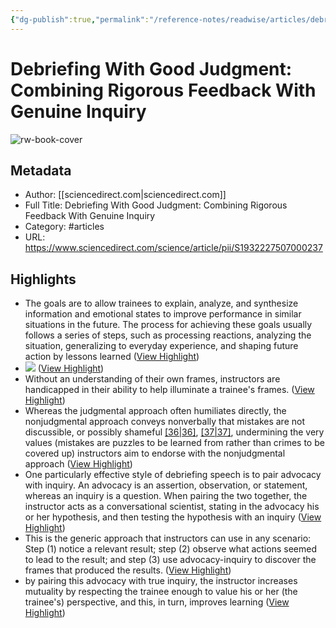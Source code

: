 ```yaml
---
{"dg-publish":true,"permalink":"/reference-notes/readwise/articles/debriefing-with-good-judgment-combining-rigorous-feedback-with-genuine-inquiry/"}
---
```


# Debriefing With Good Judgment: Combining Rigorous Feedback With Genuine Inquiry

![rw-book-cover](https://ars.els-cdn.com/content/image/1-s2.0-S1932227507X00211-cov150h.gif)

## Metadata
- Author: [[sciencedirect.com\|sciencedirect.com]]
- Full Title: Debriefing With Good Judgment: Combining Rigorous Feedback With Genuine Inquiry
- Category: #articles
- URL: https://www.sciencedirect.com/science/article/pii/S1932227507000237

## Highlights
- The goals are to allow trainees to explain, analyze, and synthesize information and emotional states to improve performance in similar situations in the future. The process for achieving these goals usually follows a series of steps, such as processing reactions, analyzing the situation, generalizing to everyday experience, and shaping future action by lessons learned ([View Highlight](https://read.readwise.io/read/01gpgk8c0wfy69w8x8dtvczpe0))
- ![](https://ars.els-cdn.com/content/image/1-s2.0-S1932227507000237-gr1.jpg) ([View Highlight](https://read.readwise.io/read/01gpgkm0np3pwckh58h16sr01r))
- Without an understanding of their own frames, instructors are handicapped in their ability to help illuminate a trainee's frames. ([View Highlight](https://read.readwise.io/read/01gpgkt3mvrvyzykc9807a8wcb))
- Whereas the judgmental approach often humiliates directly, the nonjudgmental approach conveys nonverbally that mistakes are not discussible, or possibly shameful [[36\|36]](https://www.sciencedirect.com/science/article/pii/S1932227507000237#bib36), [[37\|37]](https://www.sciencedirect.com/science/article/pii/S1932227507000237#bib37), undermining the very values (mistakes are puzzles to be learned from rather than crimes to be covered up) instructors aim to endorse with the nonjudgmental approach ([View Highlight](https://read.readwise.io/read/01gpgm71tbf6skangznxkg1yq6))
- One particularly effective style of debriefing speech is to pair advocacy with inquiry. An advocacy is an assertion, observation, or statement, whereas an inquiry is a question. When pairing the two together, the instructor acts as a conversational scientist, stating in the advocacy his or her hypothesis, and then testing the hypothesis with an inquiry ([View Highlight](https://read.readwise.io/read/01gpgmm6p1w4e606ncfwgrkkxf))
- This is the generic approach that instructors can use in any scenario: Step (1) notice a relevant result; step (2) observe what actions seemed to lead to the result; and step (3) use advocacy-inquiry to discover the frames that produced the results. ([View Highlight](https://read.readwise.io/read/01gpgmn7r3jjhqajwwp60v3vc7))
- by pairing this advocacy with true inquiry, the instructor increases mutuality by respecting the trainee enough to value his or her (the trainee's) perspective, and this, in turn, improves learning ([View Highlight](https://read.readwise.io/read/01gpgmxkbt8697cm59gwtknr5w))
